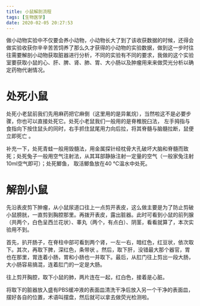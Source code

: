 ```yaml
---
title: 小鼠解剖流程
tags: [生物医学]
date: 2020-02-05 20:27:53
---
```


做小动物实验中不仅要会养小动物，小动物长大了到了该收获数据的时候，还得会做实验收获你辛辛苦苦饲养了那么久才获得的小动物的实验数据，做到这一步时往往需要解剖小动物获取脏器进行分析，不同的实验有不同的要求，我做的这个实验室要获取小鼠的心、肝、脾、肾、肺、胃、大小肠以及肿瘤用来来做荧光分析以确定药物代谢情况。

<!-- more -->

# 处死小鼠

 处死小老鼠前我们先用麻药把它麻倒（这里用的是异氟烷），当然啦这不是必要步骤，你也可以直接处死它。处死小老鼠我们一般用的是脊椎脱臼法， 左手拇指与食指向下按住鼠头的同时，右手抓住鼠尾用力向后拉，将其脊髓与脑髓拉断，鼠便立即死亡 。

补充一下，处死青蛙一般用毁髓法，用金属探针经枕骨大孔破坏大脑和脊髓而致死；处死兔子一般用空气注射法，从其耳部静脉注射一定量的空气（一般家兔注射10ml空气即可）；处死鲫鱼， 取活鲫鱼放在40 ℃温水中处死。

# 解剖小鼠

先沿表皮剪下肿瘤，从小鼠尿道口往上一点剪开表皮，这么做主要是为了防止剪破小鼠膀胱，一直剪到胸腔那里。再拨开表皮，露出脏器。此时可看到小鼠的前列腺（共两个，白色呈西兰花状）、睾丸（两个，有点白）、阴茎，看看就算了，本次实验用不到。

首先，扒开肠子，在脊柱中部可看到两个肾，一左一右，暗红色，红豆状，依次取下。其次，再取下脾，深红色，条带状 。然后，取下肝，没错最大那个器官，胃也在那里，胃连着小肠，胃和小肠也一并取下。最后，从肛门往上剪出一段大肠，大小肠容易搞混，连着肛门的一定是大肠。

往上剪开胸腔，取下小鼠的肺，两片连在一起，红白色，接着是心脏。

将取下的脏器放入盛有PBS缓冲液的表面皿清洗干净后放入另一个干净的表面皿，摆好各自的位置，术语叫摆盘，然后就可以拿去做荧光检测啦。

